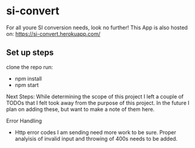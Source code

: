 # si-convert
For all youre SI conversion needs, look no further!
This App is also hosted on: https://si-convert.herokuapp.com/

## Set up steps
clone the repo
run:
 - npm install
 - npm start
 
Next Steps:
 While determining the scope of this project I left a couple of TODOs that I felt took away from the purpose of this project. In the future I plan on adding these, but want to make a note of them here.

Error Handling
 - Http error codes I am sending need more work to be sure. Proper analyisis of invalid input and throwing of 400s needs to be added. 
